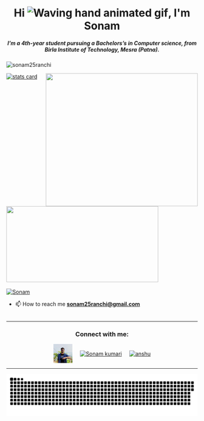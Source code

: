 <h1 align="center">Hi <img src="https://media.tenor.com/nebZyl8oN7IAAAAi/wave-hello.gif" 
         alt="Waving hand animated gif"
         height="45"
         width="45" />, I'm Sonam</h1>
<h5 align="center">
I’m a 4th-year student pursuing a Bachelors’s in Computer science, from Birla Institute of Technology, Mesra (Patna). 
</h5>
<p align="left"> <img src="https://komarev.com/ghpvc/?username=sonam-bit&label=Profile%20views&color=0e75b6&style=flat" alt="sonam25ranchi" /> </p>
<p>
<a align= "center" href="https://github.com/anshusinha872">
<img alt= "stats card" height="200px" width="400" src="https://github-readme-streak-stats.herokuapp.com/?user=sonam-bit&theme=radical">
<img align="right" height="350" width="400" src="https://avatars.githubusercontent.com/u/74105987?v=4" /> </a>
</p>
<img height="200px" width="400" src="https://github-readme-stats.vercel.app/api?username=sonam-bit&count_private=true&theme=radical&show_icons=true" />

<p align="left"> <a href="https://github.com/sonam-bit" target="blank"><img src="https://img.shields.io/github/followers/sonam-bit?style=social" alt="Sonam" /></a> </p>

- 📫 How to reach me **sonam25ranchi@gmail.com**
<br><br>
<hr>

<h3 align="center">Connect with me:</h3>
<p align="center">
<a href="https://github.com/anshusinha872" target="blank"><img align="center" src="https://github.com/anshusinha872/raw/blob/main/1629300491735.jfif" alt="anshusinha" height="50" width="50" /></a> &nbsp;&nbsp;&nbsp;
<a href="[https://www.linkedin.com/in/anshu-abhishek-3b8195200/](https://www.linkedin.com/in/sonam-kumari-a97744200/)" target="blank"><img align="center" src="https://img.icons8.com/cute-clipart/64/000000/linkedin.png" alt="Sonam kumari" height="50" width="50" /></a>&nbsp;&nbsp;&nbsp;&nbsp;
<a href="[https://leetcode.com/sonam25ranchi/](https://leetcode.com/sonam25ranchi/)" target="blank"><img align="center" src="[https://img.icons8.com/windows/32/000000/.png](https://icons8.com/icon/wDGo581Ea5Nf/level-up-your-coding-skills-and-quickly-land-a-job)" alt="anshu" height="50" width="50" /></a>
</p>

<hr>

<p align="center">
  <img src="https://raw.githubusercontent.com/anshusinha872/raw/cbdc8188cce48ba8a12f4d9e37e6892e332a0539/github-user-contribution.svg" alt="snake"></center>
</p>
